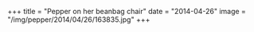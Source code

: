 +++
title = "Pepper on her beanbag chair"
date = "2014-04-26"
image = "/img/pepper/2014/04/26/163835.jpg"
+++

